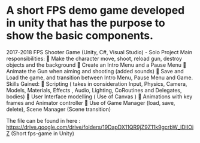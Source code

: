 # A short FPS demo game developed in unity that has the purpose to show the basic components. 

2017-2018 FPS Shooter Game (Unity, C#, Visual Studio) - Solo Project
Main responsibilities:
 Make the character move, shoot, reload gun, destroy objects and the background
 Create an Intro Menu and a Pause Menu
 Animate the Gun when aiming and shooting (added sounds)
 Save and Load the game, and transition between Intro Menu, Pause Menu and Game.
Skills Gained:
 Scripting ( takes in consideration Input, Physics, Camera, Models, Materials, Effects , Audio, Lighting, CoRoutines and Delegates, bodies)
 User Interface modelling ( Use of Canvas )
 Animations with key frames and Animator controller
 Use of Game Manager (load, save, delete), Scene Manager (Scene transition)


The file can be found in here : https://drive.google.com/drive/folders/19DapDX11QR9jZ9Z11k9gcrbW_lDIIOiZ (Short fps-game in Unity)
